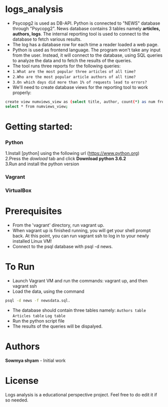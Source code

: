 # logs_analysis

* Psycopg2 is used as DB-API. Python is connected to "NEWS" database through "Psycopg2". News database contains 3 tables namely **articles, authors, logs**. The internal reporting tool is used to connect to the database to fetch various results.
* The log has a database row for each time a reader loaded a web page. 
* Python is used as frontend language. The program  won't take any input from the user. Instead, it will connect to the database, using SQL queries to analyze the data and to fetch the results of the queries.
* The tool runs three reports for the following queries:
* `1.What are the most popular three articles of all time?`
* `2.Who are the most popular article authors of all time?`
* `3.On which days did more than 1% of requests lead to errors?`
* We'll need to create database views for the reporting tool to work properly:
```sh
create view numviews_view as (select title, author, count(*) as num from articles,log where log.path=CONCAT('/article/',articles.slug) group by articles.title,articles.author order by num desc);
select * from numviews_view;
```
# Getting started:
### Python
1.Install [python] using the following url (https://www.python.org)<br>
2.Press the *dowload* tab and click **Download python 3.6.2**<br>
3.Run and install the python version
### Vagrant
### VirtualBox
# Prerequisites
* From the 'vagrant' directory, run vagrant up.
* When vagrant up is finished running, you will get your shell prompt back. At this point, you can run vagrant ssh to log in to your newly installed Linux VM!
* Connect to the psql database with psql -d news.
# To Run
* Launch Vagrant VM and run the commands: vagrant up, and then vagrant ssh
* Load the data, using  the command 
```sh
psql -d news -f newsdata.sql.
```
* The database should contain three tables namely:
 `Authors table`
 `Articles table`
 `Log table`
* Run the python script file
* The results of the queries will be dispalyed.

# Authors
**Sowmya shyam** - Initial work

# License
Logs analysis is a educational perspective project. Feel free to do edit it if so needed.

